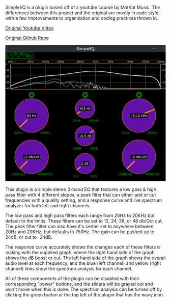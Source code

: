 SimpleEQ is a plugin based off of a youtube course by MatKat Music. 
The differences between this project and the original are mostly in code style, with a few improvements to organization and coding practices thrown in.

[Original Youtube Video](https://youtu.be/i_Iq4_Kd7Rc)

[Original Github Repo](https://github.com/matkatmusic/SimpleEQ)

<img title="Plugin UI" src="/docs/SimpleEQ.PNG">

This plugin is a simple stereo 3-band EQ that features a low pass & high pass filter with 4 different slopes, a peak filter that can either add or cut frequencies with a quality setting, and a response curve and live spectrum analyzer for both left and right channels.

The low pass and high pass filters each range from 20Hz to 20KHz but default to the limits. These filters can be set to 12, 24, 36, or 48 db/Oct cut. The peak filter filter can also have it's center set to anywhere between 20Hz and 20KHz, but defaults to 750Hz. The gain can be pushed up to 24dB, or cut to -24dB.

The response curve accurately shows the changes each of these filters is making with the supplied graph, where the right hand side of the graph shows the dB boost or cut. The left hand side of the graph shows the overall audio level at each frequency, and the blue (left channel) and yellow (right channel) lines show the spectrum analysis for each channel.

All of these components of the plugin can be disabled with their corresponding "power" buttons, and the sliders will be grayed out and won't move when this is done. The spectrum analysis can be turned off by clicking the green button at the top left of the plugin that has the wavy icon.